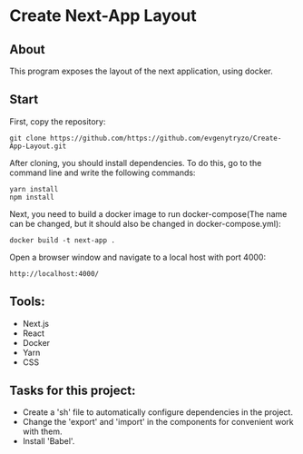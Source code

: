# Create Next-App Layout

## About

This program exposes the layout of the next application, using docker.

## Start

First, copy the repository:

```
git clone https://github.com/https://github.com/evgenytryzo/Create-App-Layout.git
```

After cloning, you should install dependencies. To do this, go to the command line and write the following commands:

```
yarn install
npm install
```

Next, you need to build a docker image to run docker-compose(The name can be changed, but it should also be changed in docker-compose.yml):

```
docker build -t next-app .
```

Open a browser window and navigate to a local host with port 4000:

```
http://localhost:4000/
```

## Tools:

- Next.js
- React
- Docker
- Yarn
- CSS

## Tasks for this project:

- Create a 'sh' file to automatically configure dependencies in the project.
- Change the 'export' and 'import' in the components for convenient work with them.
- Install 'Babel'.
